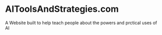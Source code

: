 # AIToolsAndStrategies.com
A Website built to help teach people about the powers and prctical uses of AI
